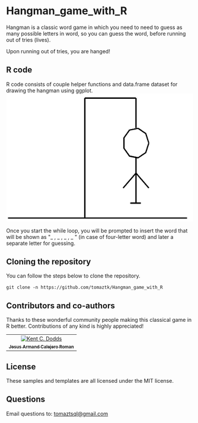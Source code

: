 # Hangman_game_with_R

Hangman is a classic word game in which you need to need to guess as many possible letters in word, so you can guess the word, before running out of tries (lives).

Upon running out of tries, you are hanged!

## R code

R code consists of couple helper functions and data.frame dataset for drawing the hangman using ggplot.
![Hangmang in ggplot2](./img/hangman.jpg)


Once you start the while loop, you will be prompted to insert the word that will be 
shown as "_ , _ , _ , _ " (in case of four-letter word) and later a  separate letter for guessing.


## Cloning the repository
You can follow the steps below to clone the repository. 
```
git clone -n https://github.com/tomaztk/Hangman_game_with_R
```


## Contributors and co-authors 

Thanks to these wonderful community people making this classical game in R better. Contributions of any kind is highly appreciated!

<!-- Contributors :START -->
<table>
  <tr>
    <td align="center"><a href="https://github.com/calejero"><img src="https://avatars1.githubusercontent.com/u/58038280?v=3" width="100px;" alt="Kent C. Dodds"/><br /><sub><b>Jesus Armand Calejero Roman</b></sub></a><br /></td>
</table>

<!-- Contributors :END -->

## License
These samples and templates are all licensed under the MIT license.

## Questions
Email questions to: tomaztsql@gmail.com
